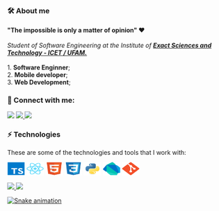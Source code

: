 ### 🛠 About me

#### "The impossible is only a matter of opinion" ❤️

<p>
  <em>
   Student of Software Engineering at the Institute of <a href="https://icet.ufam.edu.br/"> <b> Exact Sciences and Technology - ICET / UFAM.</b></a><br>
  </em>  <br>
1. <b>Software Enginner</b>;<br>
2. <b>Mobile developer</b>;<br> 
3. <b>Web Development</b>;<br>
</p>

### 👥 Connect with me:
<p align="left">
<a href="https://www.instagram.com/carlosbitzin.dev/" target="_blank"><img src="https://img.shields.io/badge/-Instagram-%23E4405F?style=for-the-badge&logo=instagram&logoColor=white" target="_blank"></a>
<a href="https://www.linkedin.com/in/carlos-eduardo-996672222/" target="_blank"><img src="https://img.shields.io/badge/-LinkedIn-%230077B5?style=for-the-badge&logo=linkedin&logoColor=white" target="_blank">
<a href = "mailto:carlospintorossy07@gmail.com"><img src="https://img.shields.io/badge/-Gmail-%23333?style=for-the-badge&logo=gmail&logoColor=white" target="_blank"></a>
</p>

### ⚡ Technologies

These are some of the technologies and tools that I work with:

  <div style="display: inline_block">
  <img align="center" alt="Carlos-Ts" height="30" width="40" src="https://raw.githubusercontent.com/devicons/devicon/master/icons/typescript/typescript-plain.svg">
  <img align="center" alt="Carlos-React" height="30" width="40" src="https://raw.githubusercontent.com/devicons/devicon/master/icons/react/react-original.svg">
  <img align="center" alt="Carlos-HTML" height="30" width="40" src="https://raw.githubusercontent.com/devicons/devicon/master/icons/html5/html5-original.svg">
  <img align="center" alt="Carlos-CSS" height="30" width="40" src="https://raw.githubusercontent.com/devicons/devicon/master/icons/css3/css3-original.svg">
  <img align="center" alt="Carlos-Python" height="30" width="40" src="https://raw.githubusercontent.com/devicons/devicon/master/icons/python/python-original.svg">
  <img align="center" alt="Carlos-dart" height="30" width="40" src="https://raw.githubusercontent.com/devicons/devicon/master/icons/dart/dart-original.svg">
  <img align="center" alt="Carlos-Ts" height="30" width="40" src="https://raw.githubusercontent.com/devicons/devicon/master/icons/git/git-plain.svg">
</div><br>
 
<div>
  <a href="https://github.com/carlosrossy">
  <img height = "150em" src = "https://github-readme-stats.vercel.app/api?username=carlosrossy&show_icons=true&theme=algolia&include_all_commits=true&count_private=true" />
  <img height = "150em" src = "https://github-readme-stats.vercel.app/api/top-langs/?username=carlosrossy&layout=compact&langs_count=7&theme=algolia" />
</div>
  
  ![Snake animation](https://github.com/carlosrossy/carlosrossy/blob/output/github-contribution-grid-snake.svg)
